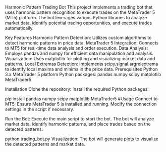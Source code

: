 Harmonic Pattern Trading Bot
This project implements a trading bot that uses harmonic pattern recognition to execute trades on the MetaTrader 5 (MT5) platform. The bot leverages various Python libraries to analyze market data, identify potential trading opportunities, and execute trades automatically.

Key Features
Harmonic Pattern Detection: Utilizes custom algorithms to detect harmonic patterns in price data.
MetaTrader 5 Integration: Connects to MT5 for real-time data analysis and order execution.
Data Analysis: Employs pandas and numpy for efficient data manipulation and analysis.
Visualization: Uses matplotlib for plotting and visualizing market data and patterns.
Local Extremas Detection: Implements scipy.signal.argrelextrema to identify local maxima and minima in the price data.
Prerequisites
Python 3.x
MetaTrader 5 platform
Python packages:
pandas
numpy
scipy
matplotlib
MetaTrader5

Installation
Clone the repository:
Install the required Python packages:

pip install pandas numpy scipy matplotlib MetaTrader5 
#Usage
Connect to MT5: Ensure MetaTrader 5 is installed and running. Modify the connection settings in the script if necessary.

Run the Bot: Execute the main script to start the bot. The bot will analyze market data, identify harmonic patterns, and place trades based on the detected patterns.


python trading_bot.py
Visualization: The bot will generate plots to visualize the detected patterns and market data.

